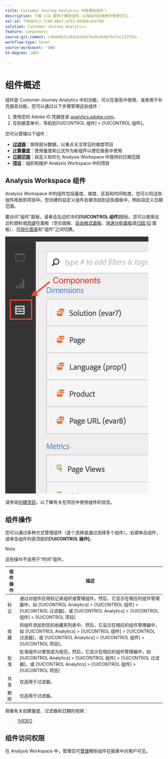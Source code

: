 ```yaml
---
title: Customer Journey Analytics 中有哪些组件？
description: 了解 CJA 提供了哪些组件，以及如何在报表中使用它们。
exl-id: f9b0b3c2-7c88-4bef-af33-0d309cafe799
solution: Customer Journey Analytics
feature: Components
source-git-commit: c36dddb31261a3a5e37be9c4566f5e7ec212f53c
workflow-type: tm+mt
source-wordcount: '366'
ht-degree: 100%

---
```


# 组件概述

组件是 Customer Journey Analytics 中的功能，可以在报告中使用，或者用于补充报告功能。您可以通过以下步骤管理这些组件：

1. 使用您的 Adobe ID 凭据登录 [analytics.adobe.com](https://analytics.adobe.com)。
2. 在标题菜单中，导航到[!UICONTROL 组件] > [!UICONTROL 组件]。

您可以管理以下组件：

* [**过滤器**](filters/filters-overview.md)：排除部分数据，以重点关注常见的维度项目
* [**计算量度**](calc-metrics/calc-metr-overview.md)：使用量度和公式作为新组件以便在报表中使用
* [**日期范围**](date-ranges/overview.md)：自定义和优化 Analysis Workspace 中提供的日期范围
* [**项目**](/help/analysis-workspace/home.md)：组织和维护 Analysis Workspace 中的项目

## Analysis Workspace 组件

Analysis Workspace 中的组件包括量度、维度、区段和时间粒度，您可以将这些组件拖放到项目中。您创建的自定义组件会被添加到这些面板中，例如自定义日期范围。

要访问“组件”面板，请单击左边栏中的&#x200B;**[!UICONTROL 组件]**&#x200B;图标。您可以使用左边栏图标或[热键](/help/analysis-workspace/build-workspace-project/fa-shortcut-keys.md)在面板（空白面板、[自由格式面板](/help/analysis-workspace/visualizations/freeform-table/freeform-table.md)、[快速分析面板](/help/analysis-workspace/c-panels/quickinsight.md)或[归因 IQ](/help/analysis-workspace/c-panels/attribution.md) 面板）、[可视化图表](/help/analysis-workspace/visualizations/freeform-analysis-visualizations.md)和“组件”之间切换。

![](assets/components.png)

请参阅[创建项目](/help/analysis-workspace/home.md)，以了解有关在项目中使用组件的信息。

## 组件操作

您可以通过多种方式管理组件（逐个选择或通过选择多个组件）。右键单击组件，或单击组件列表顶部的&#x200B;**[!UICONTROL 操作]**。

>[!NOTE]
>
>这些操作不适用于“时间”组件。

| 组件操作 | 描述 |
| --- | --- |
| 标记 | 通过对组件应用标记来组织或管理组件。然后，它显示在相应的组件管理器中，如 [!UICONTROL Analytics] > [!UICONTROL 组件] > [!UICONTROL 过滤器]，或 [!UICONTROL Analytics] > [!UICONTROL 组件] > [!UICONTROL 项目] |
| 收藏 | 将组件添加到您的收藏夹列表中。然后，它显示在相应的组件管理器中，如 [!UICONTROL Analytics] > [!UICONTROL 组件] > [!UICONTROL 过滤器]，或 [!UICONTROL Analytics] > [!UICONTROL 组件] > [!UICONTROL 项目]。 |
| 批准 | 批准组件以使其成为规范。然后，它显示在相应的组件管理器中，如 [!UICONTROL Analytics] > [!UICONTROL 组件] > [!UICONTROL 过滤器]，或 [!UICONTROL Analytics] > [!UICONTROL 组件] > [!UICONTROL 项目] |
| 共享 | 仅适用于过滤器。 |
| 删除 | 仅适用于过滤器。 |

观看有关创建量度、过滤器和日期的视频：

>[!VIDEO](https://video.tv.adobe.com/v/23979)

## 组件访问权限

在 Analysis Workspace 中，管理员可[管理](/help/analysis-workspace/curate-share/curate.md)哪些组件在报表中对用户可见。
